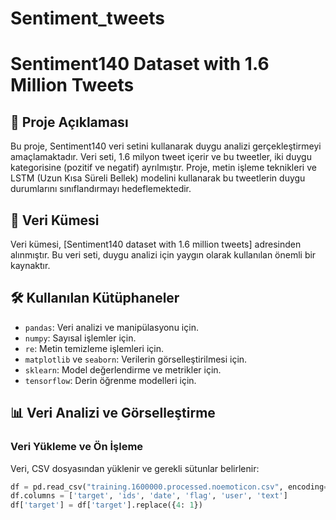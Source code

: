 # Sentiment_tweets
# Sentiment140 Dataset with 1.6 Million Tweets

## 📖 Proje Açıklaması
Bu proje, Sentiment140 veri setini kullanarak duygu analizi gerçekleştirmeyi amaçlamaktadır. Veri seti, 1.6 milyon tweet içerir ve bu tweetler, iki duygu kategorisine (pozitif ve negatif) ayrılmıştır. Proje, metin işleme teknikleri ve LSTM (Uzun Kısa Süreli Bellek) modelini kullanarak bu tweetlerin duygu durumlarını sınıflandırmayı hedeflemektedir.

## 🔗 Veri Kümesi
Veri kümesi, [Sentiment140 dataset with 1.6 million tweets] adresinden alınmıştır. Bu veri seti, duygu analizi için yaygın olarak kullanılan önemli bir kaynaktır.

## 🛠️ Kullanılan Kütüphaneler
- `pandas`: Veri analizi ve manipülasyonu için.
- `numpy`: Sayısal işlemler için.
- `re`: Metin temizleme işlemleri için.
- `matplotlib` ve `seaborn`: Verilerin görselleştirilmesi için.
- `sklearn`: Model değerlendirme ve metrikler için.
- `tensorflow`: Derin öğrenme modelleri için.

## 📊 Veri Analizi ve Görselleştirme
### Veri Yükleme ve Ön İşleme
Veri, CSV dosyasından yüklenir ve gerekli sütunlar belirlenir:
```python
df = pd.read_csv("training.1600000.processed.noemoticon.csv", encoding='latin-1', header=None)
df.columns = ['target', 'ids', 'date', 'flag', 'user', 'text']
df['target'] = df['target'].replace({4: 1})
